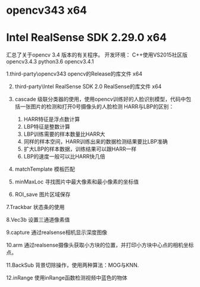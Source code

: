 # opencv343 x64
# Intel RealSense SDK 2.29.0 x64
汇总了关于opencv 3.4 版本的有关程序。
开发环境： 
	C++使用VS2015社区版 opencv3.4.3
	python3.6 opencv3.4.1

1.third-party\opencv343 
opencv的Release的库文件 x64

2. third-party\Intel RealSense SDK 2.0 
RealSense的库文件 x64



3. cascade
级联分类器的使用，使用opencv训练好的人脸识别模型，代码中包括一张图片的检测和打开0号摄像头的人脸检测
HARR与LBP的区别：
	1. HARR特征是浮点数计算
	2. LBP特征是整数计算
	3. LBP训练需要的样本数量比HARR大
	4. 同样的样本空间，HARR训练出来的数据检测结果要比LBP准确
	5. 扩大LBP的样本数据，训练结果可以跟HARR一样
	6. LBP的速度一般可以比HARR快几倍

4. matchTemplate
模板匹配

5. minMaxLoc
寻找图片中最大像素和最小像素的坐标值

6. ROI_save
图片区域保存

7.Trackbar
状态条的使用

8.Vec3b
设置三通道像素值

9.capture
通过realsense相机显示深度图像

10.arm
通过realsense摄像头获取小方块的位置，并打印小方块中心点的相机坐标点。

11.BackSub
背景切除操作，使用两种算法：MOG与KNN.

12.inRange
使用inRange函数检测视频中蓝色的物体